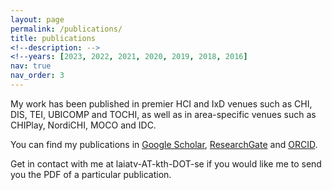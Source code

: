 ```yaml
---
layout: page
permalink: /publications/
title: publications
<!--description: -->
<!--years: [2023, 2022, 2021, 2020, 2019, 2018, 2016]
nav: true
nav_order: 3
---
```

My work has been published in premier HCI and IxD venues such as CHI, DIS, TEI, UBICOMP and TOCHI, as well as in area-specific venues such as CHIPlay, NordiCHI, MOCO and IDC. 

You can find my publications in [Google Scholar](https://scholar.google.com/citations?user=TFogrXkAAAAJ&hl=en), [ResearchGate](https://www.researchgate.net/profile/Laia-Turmo-Vidal) and [ORCID](https://orcid.org/0000-0002-1769-0138). 

Get in contact with me at laiatv-AT-kth-DOT-se if you would like me to send you the PDF of a particular publication.

<!-- _pages/publications.md -->
<!-- <div class="publications"> -->

<!-- {%- for y in page.years %} -->
<!--   <h2 class="year">{{y}}</h2> -->
<!--   {% bibliography -f papers -q @*[year={{y}}]* %} -->
<!-- {% endfor %} -->

<!-- </div> -->
